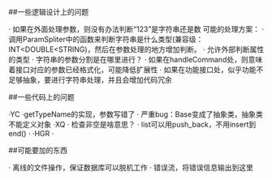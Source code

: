 ##一些逻辑设计上的问题

·   如果在外面处理参数，则没有办法判断“123”是字符串还是数
	可能的处理方案：
		· 调用ParamSpliter中的函数来判断字符串是什么类型(兼容级：INT<DOUBLE<STRING)，然后在参数处理的地方增加判断。
		· 允许外部判断属性的类型
·	字符串的参数分割是在哪里进行？
		· 如果在handleCommand处，则意味着接口对应的参数已经格式化，可能降低扩展性
		· 如果在功能接口处，似乎功能不足够抽象，要进行字符串处理，并且会增加代码冗余

##一些代码上的问题

·YC
	 ·getTypeName的实现，参数写错了
	· 严重bug：Base变成了抽象类，抽象类不能定义对象
·XQ
	· 检查非空是啥意思？
	· list可以用push_back，不用insert到end()
	· 
·HGR
	· 

##可能要加的东西

· 离线的文件操作，保证数据库可以脱机工作
· 错误流，将错误信息输出到这里